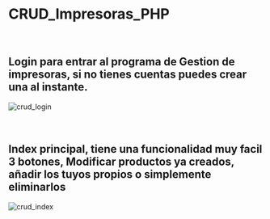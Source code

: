 # CRUD_Impresoras_PHP

<br>

## Login para entrar al programa de Gestion de impresoras, si no tienes cuentas puedes crear una al instante.

![crud_login](https://cloud.githubusercontent.com/assets/22331116/25785063/e1bb5af6-3377-11e7-92fb-eeccc465f0f3.png)
<br>
<br>
<br>


## Index principal, tiene una funcionalidad muy facil 3 botones, Modificar productos ya creados, añadir los tuyos propios o simplemente eliminarlos


![crud_index](https://cloud.githubusercontent.com/assets/22331116/25785022/2804b9cc-3377-11e7-8834-1735e919aa61.png)

